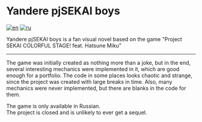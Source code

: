 # Yandere pjSEKAI boys
[![en](https://img.shields.io/badge/lang-en-en?color=ffffff)](https://github.com/N0Fanru/Yandere-pjSEKAI-boys/blob/master/README-en.md)
[![ru](https://img.shields.io/badge/lang-ru-ru?color=ff6363)](https://github.com/N0Fanru/Yandere-pjSEKAI-boys/blob/master/README.md)

Yandere pjSEKAI boys is a fan visual novel based on the game "Project SEKAI COLORFUL STAGE! feat. Hatsune Miku"

---

The game was initially created as nothing more than a joke, but in the end, several interesting mechanics were implemented in it, which are good enough for a portfolio. The code in some places looks chaotic and strange, since the project was created with large breaks in time. Also, many mechanics were never implemented, but there are blanks in the code for them.

The game is only available in Russian. <br>
The project is closed and is unlikely to ever get a sequel.
